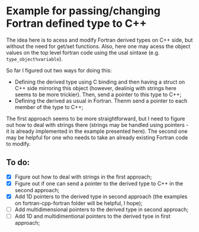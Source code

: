 #  Example for passing/changing Fortran defined type to C++

The idea here is to acess and modify Fortran derived types on C++ side, but without the need for get/set functions. Also, here one may acess the object values on the top level fortran code using the usal sintaxe (e.g. `type_object%variable`).

So far I figured out two ways for doing this:

 - Defining the derived type using C binding and then having a struct on C++ side mirroring this object (however, dealinig with strings here seems to be more trickier). Then, send a pointer to this type to C++;
 - Defining the derived as usual in Fortran. Thenm send a pointer to each member of the type to C++;

The first approach seems to be more straightforward, but I need to figure out how to deal with strings there (strings may be handled using pointers - it is already implemented in the example presented here). The second one may be helpful for one who needs to take an already existing Fortran code to modify.

## To do:

 - [x] Figure out how to deal with strings in the first approach;
 - [x] Figure out if one can send a pointer to the derived type to C++ in the second approach;
 - [x] Add 1D pointers to the derived type in second approach (the examples on fortran-cpp-fortran folder will be helpful, I hope);
 - [ ] Add multidimensional pointers to the derived type in second approach;
 - [ ] Add 1D and multidimentional pointers to the derived tyoe in first approach;
